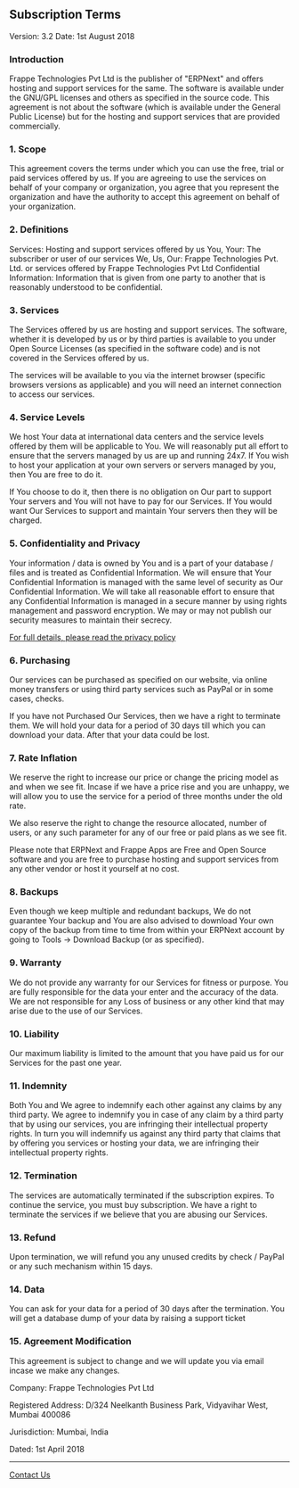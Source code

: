 <section class='top-section'>
<h1>Subscription Terms</h1>
</section>

Version: 3.2
Date: 1st August 2018

### Introduction

Frappe Technologies Pvt Ltd is the publisher of "ERPNext" and offers hosting and support services for the same. The software is available under the GNU/GPL licenses and others as specified in the source code. This agreement is not about the software (which is available under the General Public License) but for the hosting and support services that are provided commercially.

### 1. Scope

This agreement covers the terms under which you can use the free, trial or paid services offered by us. If you are agreeing to use the services on behalf of your company or organization, you agree that you represent the organization and have the authority to accept this agreement on behalf of your organization.

### 2. Definitions

Services: Hosting and support services offered by us
You, Your: The subscriber or user of our services
We, Us, Our: Frappe Technologies Pvt. Ltd. or services offered by Frappe Technologies Pvt Ltd
Confidential Information: Information that is given from one party to another that is reasonably understood to be confidential.

### 3. Services

The Services offered by us are hosting and support services. The software, whether it is developed by us or by third parties is available to you under Open Source Licenses (as specified in the software code) and is not covered in the Services offered by us.

The services will be available to you via the internet browser (specific browsers versions as applicable) and you will need an internet connection to access our services.

### 4. Service Levels

We host Your data at international data centers and the service levels offered by them will be applicable to You. We will reasonably put all effort to ensure that the servers managed by us are up and running 24x7. If You wish to host your application at your own servers or servers managed by you, then You are free to do it.

If You choose to do it, then there is no obligation on Our part to support Your servers and You will not have to pay for our Services. If You would want Our Services to support and maintain Your servers then they will be charged.

### 5. Confidentiality and Privacy

Your information / data is owned by You and is a part of your database / files and is treated as Confidential Information. We will ensure that Your Confidential Information is managed with the same level of security as Our Confidential Information. We will take all reasonable effort to ensure that any Confidential Information is managed in a secure manner by using rights management and password encryption. We may or may not publish our security measures to maintain their secrecy.

[For full details, please read the privacy policy](/privacy)

### 6. Purchasing

Our services can be purchased as specified on our website, via online money transfers or using third party services such as PayPal or in some cases, checks.

If you have not Purchased Our Services, then we have a right to terminate them. We will hold your data for a period of 30 days till which you can download your data. After that your data could be lost.

### 7. Rate Inflation

We reserve the right to increase our price or change the pricing model as and when we see fit. Incase if we have a price rise and you are unhappy, we will allow you to use the service for a period of three months under the old rate.

We also reserve the right to change the resource allocated, number of users, or any such parameter for any of our free or paid plans as we see fit.

Please note that ERPNext and Frappe Apps are Free and Open Source software and you are free to purchase hosting and support services from any other vendor or host it yourself at no cost.

### 8. Backups

Even though we keep multiple and redundant backups, We do not guarantee Your backup and You are also advised to download Your own copy of the backup from time to time from within your ERPNext account by going to Tools -> Download Backup (or as specified).

### 9. Warranty

We do not provide any warranty for our Services for fitness or purpose. You are fully responsible for the data your enter and the accuracy of the data. We are not responsible for any Loss of business or any other kind that may arise due to the use of our Services.

### 10. Liability

Our maximum liability is limited to the amount that you have paid us for our Services for the past one year.

### 11. Indemnity

Both You and We agree to indemnify each other against any claims by any third party. We agree to indemnify you in case of any claim by a third party that by using our services, you are infringing their intellectual property rights. In turn you will indemnify us against any third party that claims that by offering you services or hosting your data, we are infringing their intellectual property rights.

### 12. Termination

The services are automatically terminated if the subscription expires. To continue the service, you must buy subscription. We have a right to terminate the services if we believe that you are abusing our Services.

### 13. Refund

Upon termination, we will refund you any unused credits by check / PayPal or any such mechanism within 15 days.

### 14. Data

You can ask for your data for a period of 30 days after the termination. You will get a database dump of your data by raising a support ticket

### 15. Agreement Modification

This agreement is subject to change and we will update you via email incase we make any changes.

Company: Frappe Technologies Pvt Ltd

Registered Address: D/324 Neelkanth Business Park, Vidyavihar West, Mumbai 400086

Jurisdiction: Mumbai, India

Dated: 1st April 2018

---

<p class="text-center"><a class="btn btn-default" href="/contact">Contact Us</a></p>

